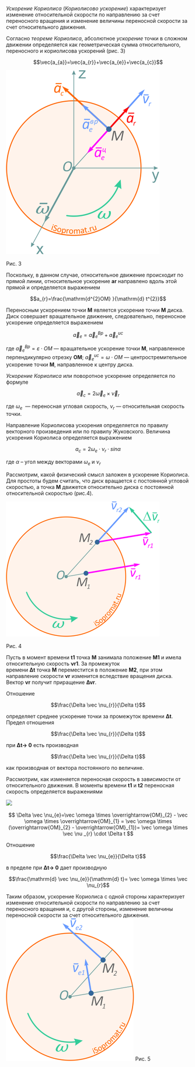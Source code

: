 _Ускорение Кориолиса_ (_Кориолисово ускорение_) характеризует изменение относительной скорости по направлению за счет переносного вращения и изменение величины переносной скорости за счет относительного движения.

Согласно _теореме Кориолиса_, абсолютное _ускорение_ точки в сложном движении определяется как геометрическая сумма относительного, переносного и кориолисова ускорений 
(рис. 3)

$$\vec{a_{a}}=\vec{a_{r}}+\vec{a_{e}}+\vec{a_{c}}$$

![](Image/uskorenie-koriolisa-1.png)

Рис. 3

Поскольку, в данном случае, относительное движение происходит по прямой линии, относительное ускорение **ar** направлено вдоль этой прямой и определяется выражением

$$a_{r}=\frac{\mathrm{d^{2}OM} }{\mathrm{d} t^{2}}$$

Переносным ускорением точки **M** является ускорение точки **M** диска. Диск совершает вращательное движение, следовательно, переносное ускорение определяется выражением

$$\vec a_{e}=\vec a_{e}^{Bp}+\vec a_{e}^{uc}$$

где $\vec a_{e}^{Bp}= \varepsilon \cdot OM$ — вращательное ускорение точки **M**, направленное перпендикулярно отрезку **OM**;
$\vec a_{e}^{uc}= \omega \cdot OM$ — центростремительное ускорение точки **M**, направленное к центру диска.

_Ускорение Кориолиса_ или поворотное ускорение определяется по формуле

$$\vec a_{c}= 2 \vec \omega _{e}\times \vec \nu _{r}$$

где $\omega _{e}$  — переносная угловая скорость, $\nu _{r}$ — относительная скорость точки.

Направление Кориолисова ускорения определяется по правилу векторного произведения или по правилу Жуковского.
Величина ускорения Кориолиса определяется выражением

$$a_{c}=2\omega _{e}\cdot \nu _{r}\cdot sin\alpha $$

где $\alpha$ – угол между векторами $\omega _{e}$ и $\nu _{r}$

Рассмотрим, какой физический смысл заложен в ускорение Кориолиса. Для простоты будем считать, что диск вращается с постоянной угловой скоростью, а точка **M** движется относительно диска с постоянной относительной скоростью (рис.4).

![](Image/uskorenie-koriolisa-2.png)

Рис. 4

Пусть в момент времени **t1** точка **M** занимала положение **M1** и имела относительную скорость **νr1**. За промежуток времени **Δt** точка **M** переместится в положение **M2**, при этом направление скорости **νr** изменится вследствие вращения диска. Вектор **νr** получит приращение **Δνr**.

Отношение

$$\frac{\Delta \vec \nu_{r}}{\Delta t}$$

определяет среднее ускорение точки за промежуток времени **Δt**. Предел отношения

$$\frac{\Delta \vec \nu_{r}}{\Delta t}$$

при **Δt→ 0** есть производная

$$\frac{\Delta \vec \nu_{r}}{\Delta t}$$

как производная от вектора постоянного по величине.

Рассмотрим, как изменяется переносная скорость в зависимости от относительного движения. В моменты времени **t1** и **t2** переносная скорость определяется выражениями

![](Image/uskorenie-koriolisa-10.png)

$$  \Delta \vec \nu_{e}=\vec \omega \times \overrightarrow{OM}_{2} - \vec \omega \times \overrightarrow{OM}_{1} = \vec \omega \times (\overrightarrow{OM}_{2} - 
 \overrightarrow{OM}_{1})= \vec \omega \times \vec \nu _{r} \cdot \Delta t  $$

Отношение

$$\frac{\Delta \vec \nu_{e}}{\Delta t}$$

в пределе при **Δt→ 0** дает производную

$$\frac{\mathrm{d} \vec \nu_{e}}{\mathrm{d} t}= \vec \omega \times \vec \nu_{r}$$

Таким образом, ускорение Кориолиса с одной стороны характеризует изменение относительной скорости по направлению за счет переносного вращения и, с другой стороны, изменение величины переносной скорости за счет относительного движения.
![](Image/uskorenie-koriolisa-3.png)
Рис. 5
